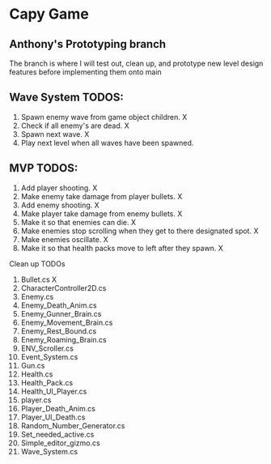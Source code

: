 # Capy Game

## Anthony's Prototyping branch

The branch is where I will test out, clean up, and prototype new level design features before implementing them onto main

## Wave System TODOS:

1. Spawn enemy wave from game object children. X
2. Check if all enemy's are dead. X
3. Spawn next wave. X
4. Play next level when all waves have been spawned.

## MVP TODOS:

1. Add player shooting. X
2. Make enemy take damage from player bullets. X
3. Add enemy shooting. X
4. Make player take damage from enemy bullets. X
5. Make it so that enemies can die. X
6. Make enemies stop scrolling when they get to there designated spot. X
7. Make enemies oscillate. X
8. Make it so that health packs move to left after they spawn. X

Clean up TODOs

1. Bullet.cs X
2. CharacterController2D.cs
3. Enemy.cs
4. Enemy_Death_Anim.cs
5. Enemy_Gunner_Brain.cs
6. Enemy_Movement_Brain.cs
7. Enemy_Rest_Bound.cs
8. Enemy_Roaming_Brain.cs
9. ENV_Scroller.cs
10. Event_System.cs
11. Gun.cs
12. Health.cs
13. Health_Pack.cs
14. Health_UI_Player.cs
15. player.cs
16. Player_Death_Anim.cs
17. Player_UI_Death.cs
18. Random_Number_Generator.cs
19. Set_needed_active.cs
20. Simple_editor_gizmo.cs
21. Wave_System.cs

